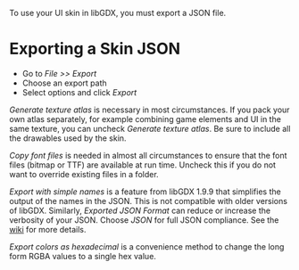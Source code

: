 To use your UI skin in libGDX, you must export a JSON file.

# Exporting a Skin JSON

* Go to *File >> Export*
* Choose an export path
* Select options and click *Export*

*Generate texture atlas* is necessary in most circumstances. If you pack your own atlas separately, for example combining game elements and UI in the same texture, you can uncheck *Generate texture atlas*. Be sure to include all the drawables used by the skin.

*Copy font files* is needed in almost all circumstances to ensure that the font files (bitmap or TTF) are available at run time. Uncheck this if you do not want to override existing files in a folder.

*Export with simple names* is a feature from libGDX 1.9.9 that simplifies the output of the names in the JSON. This is not compatible with older versions of libGDX. Similarly, *Exported JSON Format* can reduce or increase the verbosity of your JSON. Choose *JSON* for full JSON compliance. See the [wiki](https://github.com/libgdx/libgdx/wiki/Reading-and-writing-JSON#writing-object-graphs) for more details.

*Export colors as hexadecimal* is a convenience method to change the long form RGBA values to a single hex value.